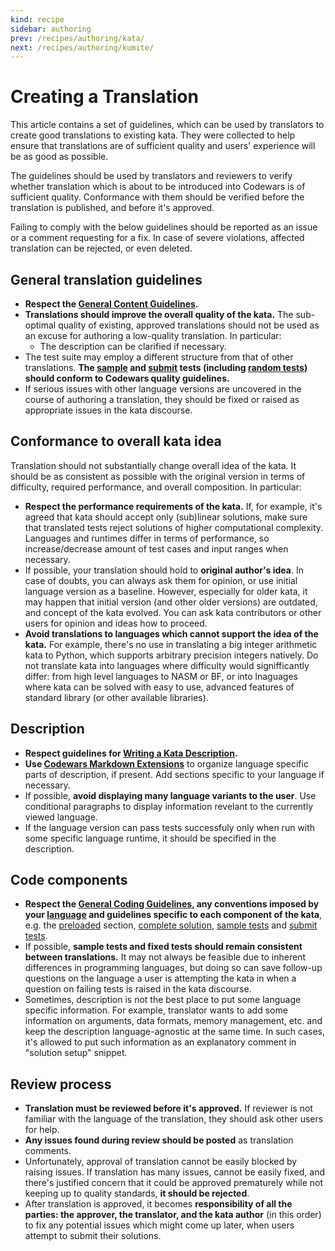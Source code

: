 ```yaml
---
kind: recipe
sidebar: authoring
prev: /recipes/authoring/kata/
next: /recipes/authoring/kumite/
---
```


# Creating a Translation

This article contains a set of guidelines, which can be used by translators to create good translations to existing kata. They were collected to help ensure that translations are of sufficient quality and users' experience will be as good as possible.

The guidelines should be used by translators and reviewers to verify whether translation which is about to be introduced into Codewars is of sufficient quality. Conformance with them should be verified before the translation is published, and before it's approved.

Failing to comply with the below guidelines should be reported as an issue or a comment requesting for a fix. In case of severe violations, affected translation can be rejected, or even deleted.

## General translation guidelines

- **Respect the [General Content Guidelines](/recipes/authoring/general/).**
- **Translations should improve the overall quality of the kata.** The sub-optimal quality of existing, approved translations should not be used as an excuse for authoring a low-quality translation. In particular:
  - The description can be clarified if necessary.
- The test suite may employ a different structure from that of other translations. **The [sample](/recipes/authoring/kata-snippets/sample-tests/) and [submit](/recipes/authoring/kata-snippets/full-tests/) tests (including [random tests](/recipes/authoring/kata-snippets/full-tests/#random-tests)) should conform to Codewars quality guidelines.**
- If serious issues with other language versions are uncovered in the course of authoring a translation, they should be fixed or raised as appropriate issues in the kata discourse.


## Conformance to overall kata idea

Translation should not substantially change overall idea of the kata. It should be as consistent as possible with the original version in terms of difficulty, required performance, and overall composition. In particular:

- **Respect the performance requirements of the kata.** If, for example, it's agreed that kata should accept only (sub)linear solutions, make sure that translated tests reject solutions of higher computational complexity. Languages and runtimes differ in terms of performance, so increase/decrease amount of test cases and input ranges when necessary.
- If possible, your translation should hold to **original author's idea**. In case of doubts, you can always ask them for opinion, or use initial language version as a baseline. However, especially for older kata, it may happen that initial version (and other older versions) are outdated, and concept of the kata evolved. You can ask kata contributors or other users for opinion and ideas how to proceed.
- **Avoid translations to languages which cannot support the idea of the kata.** For example, there's no use in translating a big integer arithmetic kata to Python, which supports arbitrary precision integers natively. Do not translate kata into languages where difficulty would signifficantly differ: from high level languages to NASM or BF, or into lnaguages where kata can be solved with easy to use, advanced features of standard library (or other available libraries).


## Description

- **Respect guidelines for [Writing a Kata Description](/recipes/authoring/kata-snippets/description/).**
- **Use [Codewars Markdown Extensions](/references/markdown/extensions/#sequential-code-blocks)** to organize language specific parts of description, if present. Add sections specific to your language if necessary.
- If possible, **avoid displaying many language variants to the user**. Use conditional paragraphs to display information revelant to the currently viewed language.
- If the language version can pass tests successfuly only when run with some specific language runtime, it should be specified in the description.


## Code components

- **Respect the [General Coding Guidelines](/recipes/authoring/kata-snippets/coding-general/), any conventions imposed by your [language](/languages/) and guidelines specific to each component of the kata**, e.g. the [preloaded](/recipes/authoring/kata-snippets/preloaded/) section, [complete solution](/recipes/authoring/kata-snippets/proposed-solution/), [sample tests](/recipes/authoring/kata-snippets/sample-tests/) and [submit tests](/recipes/authoring/kata-snippets/full-tests/).
- If possible, **sample tests and fixed tests should remain consistent between translations.** It may not always be feasible due to inherent differences in programming languages, but doing so can save follow-up questions on the language a user is attempting the kata in when a question on failing tests is raised in the kata discourse.
- Sometimes, description is not the best place to put some language specific information. For example, translator wants to add some information on arguments, data formats, memory management, etc. and keep the description language-agnostic at the same time. In such cases, it's allowed to put such information as an explanatory comment in "solution setup" snippet. 


## Review process

- **Translation must be reviewed before it's approved.** If reviewer is not familiar with the language of the translation, they should ask other users for help.
- **Any issues found during review should be posted** as translation comments.
- Unfortunately, approval of translation cannot be easily blocked by raising issues. If translation has many issues, cannot be easily fixed, and there's justified concern that it could be approved prematurely while not keeping up to quality standards, **it should be rejected**.
- After translation is approved, it becomes **responsibility of all the parties: the approver, the translator, and the kata author** (in this order) to fix any potential issues which might come up later, when users attempt to submit their solutions.
